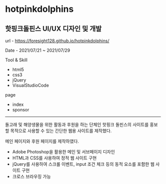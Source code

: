 # hotpinkdolphins
## 핫핑크돌핀스 UI/UX 디자인 및 개발

url - https://foresight128.github.io/hotpinkdolphins/

Date - 2021/07/21 ~ 2021/07/29

Tool & Skill
- html5
- css3
- jQuery
- VisualStudioCode

page
- index
- sponsor

* * *

돌고래 및 해양생물을 위한 활동과 후원을 하는 단체인 핫핑크 돌핀스의 사이트를 홍보할 목적으로 사용할 수 있는 간단한 웹용 사이트를 제작했다.

메인 페이지와 후원 페이지를 제작하였다.

- Adobe Photoshop을 활용한 메인 및 서브페이지 디자인
- HTML과 CSS를 사용하여 정적 웹 사이트 구현
- jQuery를 사용하여 스크롤 이벤트, input 조건 체크 등의 동적 요소를 포함한 웹 사이트 구현
- 크로스 브라우징 가능
